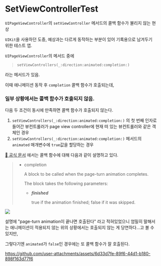 # SetViewControllerTest
`UIPageViewController`의 `setViewController` 메서드의 콜백 함수가 불리지 않는 현상

`UIKit`을 사용하던 도중, 예상과는 다르게 동작하는 부분이 있어 기록용으로 남겨두기 위한 테스트 앱.

`UIPageViewController`의 메서드 중에

> `setViewControllers(_:direction:animated:completion:)`

라는 메서드가 있음.

이때 애니메이션 동작 후 `completion` 콜백 함수가 호출되는데, 
### 일부 상황에서는 콜백 함수가 호출되지 않음.
다음 두 조건이 동시에 만족하면 콜백 함수가 호출되지 않는다.

1. `setViewControllers(_:direction:animated:completion:)` 의 첫 번째 인자로 들어간 뷰컨트롤러가 page view controller에 현재 떠 있는 뷰컨트롤러와 같은 객체인 경우
2. `setViewControllers(_:direction:animated:completion:)` 메서드의 `animated` 매개변수에 `true`값을 할당하는 경우

[🔗 공식 문서](https://developer.apple.com/documentation/uikit/uipageviewcontroller/setviewcontrollers(_:direction:animated:completion:)) 에서는 콜백 함수에 대해 다음과 같이 설명하고 있다.

> - completion
> 
>   A block to be called when the page-turn animation completes.
> 
>   The block takes the following parameters:
> 
>   - **_finished_**
>   
>     true if the animation finished; false if it was skipped.

![](https://velog.velcdn.com/images/mskim98/post/f63877f5-10dd-41b5-8f21-953669ddc038/image.png)

설명에 "page-turn animation이 끝나면 호출된다" 라고 적혀있었으니 엄밀히 말해서는 애니메이션이 적용되지 않는 위의 상황에서는 호출되지 않는 게 당연하다...고 볼 수 있지만,

그렇다기엔 `animated`가 `false`인 경우에는 또 콜백 함수가 잘 호출된다.

https://github.com/user-attachments/assets/6d33d7fe-89f6-44d1-b180-898f163d77f6




